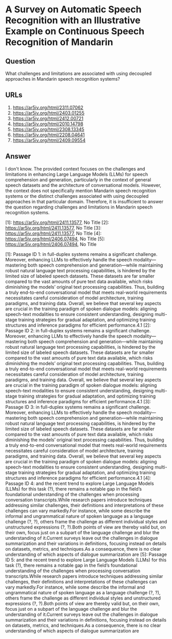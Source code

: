 # A Survey on Automatic Speech Recognition with an Illustrative Example on Continuous Speech Recognition of Mandarin

## Question

What challenges and limitations are associated with using decoupled approaches in Mandarin speech recognition systems?

## URLs

1. https://ar5iv.org/html/2311.07062
2. https://ar5iv.org/html/2403.01255
3. https://ar5iv.org/html/2412.00721
4. https://ar5iv.org/html/2010.14798
5. https://ar5iv.org/html/2308.13345
6. https://ar5iv.org/html/2208.04641
7. https://ar5iv.org/html/2409.09554

## Answer

I don't know. The provided context focuses on the challenges and limitations in enhancing Large Language Models (LLMs) for speech comprehension and generation, particularly in the context of general speech datasets and the architecture of conversational models. However, the context does not specifically mention Mandarin speech recognition systems or the distinct challenges associated with using decoupled approaches in that particular domain. Therefore, it is insufficient to answer the question regarding challenges and limitations in Mandarin speech recognition systems.

[1]: https://ar5iv.org/html/2411.13577, No Title
[2]: https://ar5iv.org/html/2411.13577, No Title
[3]: https://ar5iv.org/html/2411.13577, No Title
[4]: https://ar5iv.org/html/2406.07494, No Title
[5]: https://ar5iv.org/html/2406.07494, No Title

[1]: Passage ID 1: in full-duplex systems remains a significant challenge. Moreover, enhancing LLMs to effectively handle the speech modality—mastering both speech comprehension and generation—while maintaining robust natural language text processing capabilities, is hindered by the limited size of labeled speech datasets. These datasets are far smaller compared to the vast amounts of pure text data available, which risks diminishing the models’ original text processing capabilities. Thus, building a truly end-to-end conversational model that meets real-world requirements necessitates careful consideration of model architecture, training paradigms, and training data. Overall, we believe that several key aspects are crucial in the training paradigm of spoken dialogue models: aligning speech-text modalities to ensure consistent understanding, designing multi-stage training strategies for gradual adaptation, and optimizing training structures and inference paradigms for efficient performance.4.1
[2]: Passage ID 2: in full-duplex systems remains a significant challenge. Moreover, enhancing LLMs to effectively handle the speech modality—mastering both speech comprehension and generation—while maintaining robust natural language text processing capabilities, is hindered by the limited size of labeled speech datasets. These datasets are far smaller compared to the vast amounts of pure text data available, which risks diminishing the models’ original text processing capabilities. Thus, building a truly end-to-end conversational model that meets real-world requirements necessitates careful consideration of model architecture, training paradigms, and training data. Overall, we believe that several key aspects are crucial in the training paradigm of spoken dialogue models: aligning speech-text modalities to ensure consistent understanding, designing multi-stage training strategies for gradual adaptation, and optimizing training structures and inference paradigms for efficient performance.4.1
[3]: Passage ID 3: in full-duplex systems remains a significant challenge. Moreover, enhancing LLMs to effectively handle the speech modality—mastering both speech comprehension and generation—while maintaining robust natural language text processing capabilities, is hindered by the limited size of labeled speech datasets. These datasets are far smaller compared to the vast amounts of pure text data available, which risks diminishing the models’ original text processing capabilities. Thus, building a truly end-to-end conversational model that meets real-world requirements necessitates careful consideration of model architecture, training paradigms, and training data. Overall, we believe that several key aspects are crucial in the training paradigm of spoken dialogue models: aligning speech-text modalities to ensure consistent understanding, designing multi-stage training strategies for gradual adaptation, and optimizing training structures and inference paradigms for efficient performance.4.1
[4]: Passage ID 4: and the recent trend to explore Large Language Models (LLMs) for this task (?), there remains a notable gap in the field’s foundational understanding of the challenges when processing conversation transcripts.While research papers introduce techniques addressing similar challenges, their definitions and interpretations of these challenges can vary markedly.For instance, while some describe the informal and ungrammatical nature of spoken language as a language challenge (?, ?), others frame the challenge as different individual styles and unstructured expressions (?, ?).Both points of view are thereby valid but, on their own, focus just on a subpart of the language challenge and blur the understanding of it.Current surveys leave out the challenges in dialogue summarization and their variations in definitions, focusing instead on details on datasets, metrics, and techniques.As a consequence, there is no clear understanding of which aspects of dialogue summarization are
[5]: Passage ID 5: and the recent trend to explore Large Language Models (LLMs) for this task (?), there remains a notable gap in the field’s foundational understanding of the challenges when processing conversation transcripts.While research papers introduce techniques addressing similar challenges, their definitions and interpretations of these challenges can vary markedly.For instance, while some describe the informal and ungrammatical nature of spoken language as a language challenge (?, ?), others frame the challenge as different individual styles and unstructured expressions (?, ?).Both points of view are thereby valid but, on their own, focus just on a subpart of the language challenge and blur the understanding of it.Current surveys leave out the challenges in dialogue summarization and their variations in definitions, focusing instead on details on datasets, metrics, and techniques.As a consequence, there is no clear understanding of which aspects of dialogue summarization are